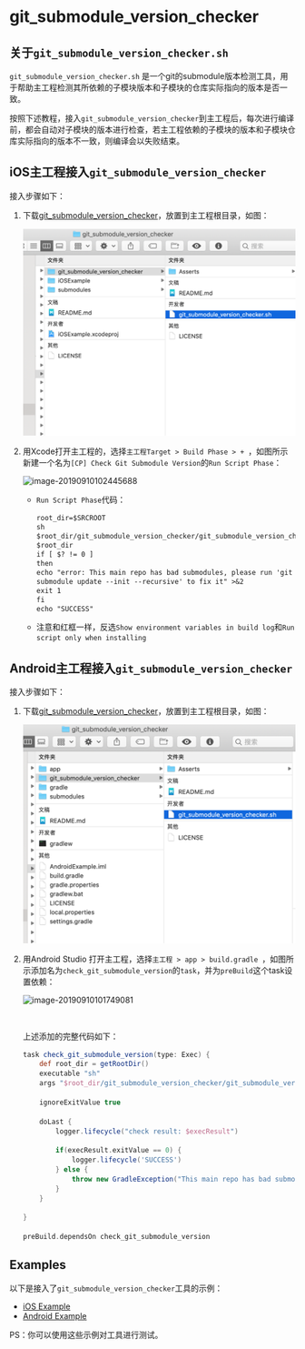 git_submodule_version_checker 
============

## 关于`git_submodule_version_checker.sh`

`git_submodule_version_checker.sh` 是一个git的submodule版本检测工具，用于帮助主工程检测其所依赖的子模块版本和子模块的仓库实际指向的版本是否一致。

按照下述教程，接入`git_submodule_version_checker`到主工程后，每次进行编译前，都会自动对子模块的版本进行检查，若主工程依赖的子模块的版本和子模块仓库实际指向的版本不一致，则编译会以失败结束。



## iOS主工程接入`git_submodule_version_checker`

接入步骤如下：

1. 下载[git_submodule_version_checker](https://github.com/YK-Unit/git_submodule_version_checker/archive/master.zip)，放置到主工程根目录，如图：

   ![image-20190910102152683](Asserts/add_sh_file_to_ios.png)

   

2. 用Xcode打开主工程的，选择`主工程Target > Build Phase > + `，如图所示新建一个名为`[CP] Check Git Submodule Version`的`Run Script Phase`：

   ![image-20190910102445688](/Users/York/Workspace/GitHub/git_submodule_version_checker/Asserts/add_run_script_phase.png)

   

   - `Run Script Phase`代码：

      ``` shell
      root_dir=$SRCROOT
      sh $root_dir/git_submodule_version_checker/git_submodule_version_checker.sh $root_dir
      if [ $? != 0 ]
      then 
      echo "error: This main repo has bad submodules, please run 'git submodule update --init --recursive' to fix it" >&2
      exit 1
      fi
      echo "SUCCESS"
      
      ```

   - 注意和红框一样，反选`Show environment variables in build log`和`Run script only when installing`



## Android主工程接入`git_submodule_version_checker`

接入步骤如下：

1. 下载[git_submodule_version_checker](https://github.com/YK-Unit/git_submodule_version_checker/archive/master.zip)，放置到主工程根目录，如图：

   ![image-20190910101544947](Asserts/add_sh_file_to_android.png)

   

2. 用Android Studio 打开主工程，选择`主工程 > app > build.gradle `，如图所示添加名为`check_git_submodule_version`的`task`，并为`preBuild`这个task设置依赖：

   ![image-20190910101749081](/Users/York/Workspace/GitHub/git_submodule_version_checker/Asserts/add_task.png)

   ​	

   上述添加的完整代码如下：

   ```groovy
   task check_git_submodule_version(type: Exec) {
       def root_dir = getRootDir()
       executable "sh"
       args "$root_dir/git_submodule_version_checker/git_submodule_version_checker.sh", "$root_dir"
   
       ignoreExitValue true
   
       doLast {
           logger.lifecycle("check result: $execResult")
   
           if(execResult.exitValue == 0) {
               logger.lifecycle('SUCCESS')
           } else {
               throw new GradleException("This main repo has bad submodules, please run \'git submodule update --init --recursive\' to fix it.")
           }
       }
   
   }
   
   preBuild.dependsOn check_git_submodule_version
   ```


## Examples

以下是接入了`git_submodule_version_checker`工具的示例：

- [iOS Example](https://github.com/YK-Unit/git_submodule_version_checker_example_iOS)
- [Android Example](https://github.com/YK-Unit/git_submodule_version_checker_example_Android)

PS：你可以使用这些示例对工具进行测试。

